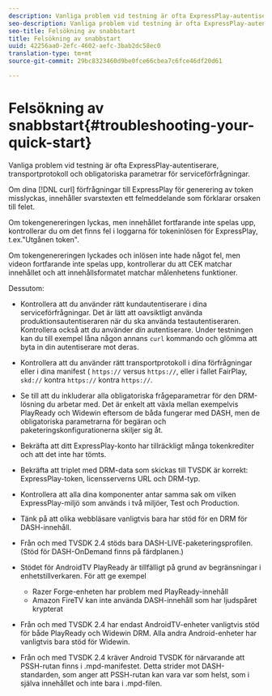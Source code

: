 ```yaml
---
description: Vanliga problem vid testning är ofta ExpressPlay-autentiserare, transportprotokoll och obligatoriska parametrar för serviceförfrågningar.
seo-description: Vanliga problem vid testning är ofta ExpressPlay-autentiserare, transportprotokoll och obligatoriska parametrar för serviceförfrågningar.
seo-title: Felsökning av snabbstart
title: Felsökning av snabbstart
uuid: 42256aa0-2efc-4602-aefc-3bab2dc58ec0
translation-type: tm+mt
source-git-commit: 29bc8323460d9be0fce66cbea7c6fce46df20d61

---
```



# Felsökning av snabbstart{#troubleshooting-your-quick-start}

Vanliga problem vid testning är ofta ExpressPlay-autentiserare, transportprotokoll och obligatoriska parametrar för serviceförfrågningar.

Om dina [!DNL curl] förfrågningar till ExpressPlay för generering av token misslyckas, innehåller svarstexten ett felmeddelande som förklarar orsaken till felet.

Om tokengenereringen lyckas, men innehållet fortfarande inte spelas upp, kontrollerar du om det finns fel i loggarna för tokeninlösen för ExpressPlay, t.ex.&quot;Utgånen token&quot;.

Om tokengenereringen lyckades och inlösen inte hade något fel, men videon fortfarande inte spelas upp, kontrollerar du att CEK matchar innehållet och att innehållsformatet matchar målenhetens funktioner.

Dessutom:

* Kontrollera att du använder rätt kundautentiserare i dina serviceförfrågningar. Det är lätt att oavsiktligt använda produktionsautentiseraren när du ska använda testautentiseraren. Kontrollera också att du använder *din* autentiserare. Under testningen kan du till exempel låna någon annans `curl` kommando och glömma att byta in din autentiserare mot deras.

* Kontrollera att du använder rätt transportprotokoll i dina förfrågningar eller i dina manifest ( `https://` versus `https://`, eller i fallet FairPlay, `skd://` kontra `https://` kontra `https://`.

* Se till att du inkluderar alla obligatoriska frågeparametrar för den DRM-lösning du arbetar med. Det är enkelt att växla mellan exempelvis PlayReady och Widewin eftersom de båda fungerar med DASH, men de obligatoriska parametrarna för begäran och paketeringskonfigurationerna skiljer sig åt.
* Bekräfta att ditt ExpressPlay-konto har tillräckligt många tokenkrediter och att det inte har tömts.
* Bekräfta att triplet med DRM-data som skickas till TVSDK är korrekt: ExpressPlay-token, licensserverns URL och DRM-typ.
* Kontrollera att alla dina komponenter antar samma sak om vilken ExpressPlay-miljö som används i två miljöer, Test och Production.
* Tänk på att olika webbläsare vanligtvis bara har stöd för en DRM för DASH-innehåll.
* Från och med TVSDK 2.4 stöds bara DASH-LIVE-paketeringsprofilen. (Stöd för DASH-OnDemand finns på färdplanen.)
* Stödet för AndroidTV PlayReady är tillfälligt på grund av begränsningar i enhetstillverkaren. För att ge exempel

   * Razer Forge-enheten har problem med PlayReady-innehåll
   * Amazon FireTV kan inte använda DASH-innehåll som har ljudspåret krypterat

* Från och med TVSDK 2.4 har endast AndroidTV-enheter vanligtvis stöd för både PlayReady och Widewin DRM. Alla andra Android-enheter har vanligtvis bara stöd för Widewin.
* Från och med TVSDK 2.4 kräver Android TVSDK för närvarande att PSSH-rutan finns i .mpd-manifestet. Detta strider mot DASH-standarden, som anger att PSSH-rutan kan vara var som helst, som i själva innehållet och inte bara i .mpd-filen.

